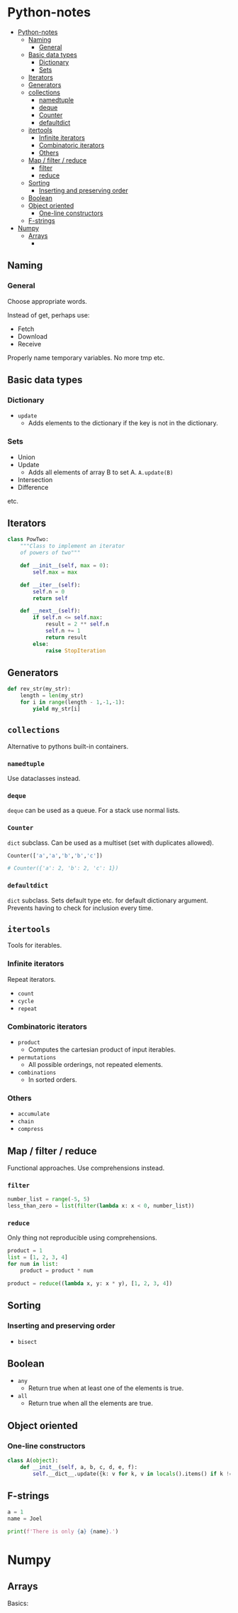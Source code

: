 # Python-notes

- [Python-notes](#python-notes)
  - [Naming](#naming)
    - [General](#general)
  - [Basic data types](#basic-data-types)
    - [Dictionary](#dictionary)
    - [Sets](#sets)
  - [Iterators](#iterators)
  - [Generators](#generators)
  - [collections](#collections)
    - [namedtuple](#namedtuple)
    - [deque](#deque)
    - [Counter](#counter)
    - [defaultdict](#defaultdict)
  - [itertools](#itertools)
    - [Infinite iterators](#infinite-iterators)
    - [Combinatoric iterators](#combinatoric-iterators)
    - [Others](#others)
  - [Map / filter / reduce](#map--filter--reduce)
    - [filter](#filter)
    - [reduce](#reduce)
  - [Sorting](#sorting)
    - [Inserting and preserving order](#inserting-and-preserving-order)
  - [Boolean](#boolean)
  - [Object oriented](#object-oriented)
    - [One-line constructors](#one-line-constructors)
  - [F-strings](#f-strings)
- [Numpy](#numpy)
  - [Arrays](#arrays)
    - [](#)

## Naming

### General

Choose appropriate words.

Instead of get, perhaps use:

- Fetch
- Download
- Receive

Properly name temporary variables. No more tmp etc.

## Basic data types

### Dictionary

- `update`
  - Adds elements to the dictionary if the key is not in the dictionary.

### Sets

- Union
- Update
  - Adds all elements of array B to set A. `A.update(B)`
- Intersection
- Difference

etc.

## Iterators

```python
class PowTwo:
    """Class to implement an iterator
    of powers of two"""

    def __init__(self, max = 0):
        self.max = max

    def __iter__(self):
        self.n = 0
        return self

    def __next__(self):
        if self.n <= self.max:
            result = 2 ** self.n
            self.n += 1
            return result
        else:
            raise StopIteration
```

## Generators

```python
def rev_str(my_str):
    length = len(my_str)
    for i in range(length - 1,-1,-1):
        yield my_str[i]
```

## `collections`

Alternative to pythons built-in containers.

### `namedtuple`

Use dataclasses instead.

### `deque`

`deque` can be used as a queue. For a stack use normal lists.

### `Counter`

`dict` subclass. Can be used as a multiset (set with duplicates allowed).

```python
Counter(['a','a','b','b','c'])

# Counter({'a': 2, 'b': 2, 'c': 1})
```

### `defaultdict`

`dict` subclass. Sets default type etc. for default dictionary argument. Prevents having to check for inclusion every time.

## `itertools`

Tools for iterables. 

### Infinite iterators

Repeat iterators.

- `count`
- `cycle`
- `repeat`

### Combinatoric iterators

- `product`
  - Computes the cartesian product of input iterables.
- `permutations`
  - All possible orderings, not repeated elements.
- `combinations`
  - In sorted orders.

### Others

- `accumulate`
- `chain`
- `compress`

## Map / filter / reduce

Functional approaches. Use comprehensions instead.

### `filter`

```python
number_list = range(-5, 5)
less_than_zero = list(filter(lambda x: x < 0, number_list))
```

### `reduce`

Only thing not reproducible using comprehensions. 

```python
product = 1
list = [1, 2, 3, 4]
for num in list:
    product = product * num
```

```python
product = reduce((lambda x, y: x * y), [1, 2, 3, 4])
```

## Sorting

### Inserting and preserving order

- `bisect`

## Boolean

- `any`
  - Return true when at least one of the elements is true.
- `all`
  - Return true when all the elements are true.

## Object oriented

### One-line constructors

```python
class A(object):
    def __init__(self, a, b, c, d, e, f):
        self.__dict__.update({k: v for k, v in locals().items() if k != 'self'})
```

## F-strings

```python
a = 1
name = Joel

print(f'There is only {a} {name}.')
```

# Numpy

## Arrays

Basics:

### 